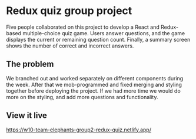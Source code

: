 # Redux quiz group project

Five people collaborated on this project to develop a React and Redux-based multiple-choice quiz game. Users answer questions, and the game displays the current or remaining question count. Finally, a summary screen shows the number of correct and incorrect answers.

## The problem

We branched out and worked separately on different components during the week.
After that we mob-programmed and fixed merging and styling together before deploying the project.
If we had more time we would do more on the styling, and add more questions and functionality.


## View it live

https://w10-team-elephants-group2-redux-quiz.netlify.app/